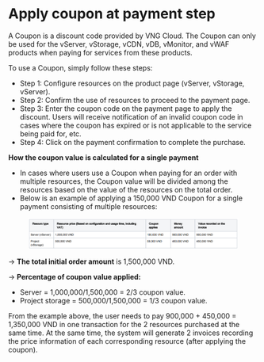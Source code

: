 # Apply coupon at payment step

A Coupon is a discount code provided by VNG Cloud. The Coupon can only be used for the vServer, vStorage, vCDN, vDB, vMonitor, and vWAF products when paying for services from these products.&#x20;

To use a Coupon, simply follow these steps:

* Step 1: Configure resources on the product page (vServer, vStorage, vServer).&#x20;
* Step 2: Confirm the use of resources to proceed to the payment page.&#x20;
* Step 3: Enter the coupon code on the payment page to apply the discount. Users will receive notification of an invalid coupon code in cases where the coupon has expired or is not applicable to the service being paid for, etc.&#x20;
* Step 4: Click on the payment confirmation to complete the purchase.

**How the coupon value is calculated for a single payment**&#x20;

* In cases where users use a Coupon when paying for an order with multiple resources, the Coupon value will be divided among the resources based on the value of the resources on the total order.
* Below is an example of applying a 150,000 VND Coupon for a single payment consisting of multiple resources:

<figure><img src="../../../.gitbook/assets/image (1) (1) (1) (1) (1) (1) (1) (1) (1) (1) (1) (1) (1) (1).png" alt=""><figcaption></figcaption></figure>

→ **The total initial order amount** is 1,500,000 VND.&#x20;

→ **Percentage of coupon value applied:**&#x20;

* Server = 1,000,000/1,500,000 = 2/3 coupon value.
* Project storage = 500,000/1,500,000 = 1/3 coupon value.

From the example above, the user needs to pay 900,000 + 450,000 = 1,350,000 VND in one transaction for the 2 resources purchased at the same time. At the same time, the system will generate 2 invoices recording the price information of each corresponding resource (after applying the coupon).
